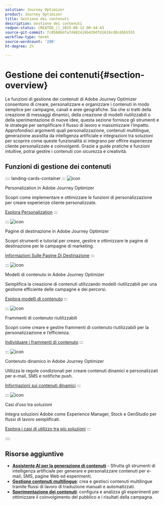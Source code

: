 ```yaml
---
solution: Journey Optimizer
product: Journey Optimizer
title: Gestione dei contenuti
description: Gestione dei contenuti
redpen-status: CREATED_||_2025-08-12_00-44-43
source-git-commit: fc85686dfa7d482416b439dfd1610cd0cd6b5555
workflow-type: tm+mt
source-wordcount: '280'
ht-degree: 2%

---
```



# Gestione dei contenuti{#section-overview}

Le funzioni di gestione dei contenuti di Adobe Journey Optimizer consentono di creare, personalizzare e organizzare i contenuti in modo semplice per campagne, canali e aree geografiche. Sia che si tratti della creazione di messaggi dinamici, della creazione di modelli riutilizzabili o della sperimentazione di nuove idee, questa sezione fornisce gli strumenti e le strategie per semplificare il flusso di lavoro e massimizzare l’impatto. Approfondisci argomenti quali personalizzazione, contenuti multilingue, generazione assistita da intelligenza artificiale e integrazioni tra soluzioni per scoprire come queste funzionalità si integrano per offrire esperienze cliente personalizzate e coinvolgenti. Grazie a guide pratiche e funzioni intuitive, potrai gestire i contenuti con sicurezza e creatività.

## Funzioni di gestione dei contenuti

:::: landing-cards-container
:::
![icon](https://cdn.experienceleague.adobe.com/icons/bullseye.svg?lang=it)

Personalization in Adobe Journey Optimizer

Scopri come implementare e ottimizzare le funzioni di personalizzazione per creare esperienze cliente personalizzate.

[Esplora Personalization](personalization-landing-page.md)
:::

:::
![icon](https://cdn.experienceleague.adobe.com/icons/circle-play.svg?lang=it)

Pagine di destinazione in Adobe Journey Optimizer

Scopri strumenti e tutorial per creare, gestire e ottimizzare le pagine di destinazione per le campagne di marketing.

[Informazioni Sulle Pagine Di Destinazione](landing-pages-landing-page.md)
:::

:::
![icon](https://cdn.experienceleague.adobe.com/icons/list-check.svg?lang=it)

Modelli di contenuto in Adobe Journey Optimizer

Semplifica la creazione di contenuti utilizzando modelli riutilizzabili per una gestione efficiente delle campagne e dei percorsi.

[Esplora modelli di contenuto](content-templates-landing-page.md)
:::

:::
![icon](https://cdn.experienceleague.adobe.com/icons/puzzle-piece.svg?lang=it)

Frammenti di contenuto riutilizzabili

Scopri come creare e gestire frammenti di contenuto riutilizzabili per la personalizzazione e l’efficienza.

[Individuare i frammenti di contenuto](fragments-landing-page.md)
:::

:::
![icon](https://cdn.experienceleague.adobe.com/icons/gear.svg?lang=it)

Contenuto dinamico in Adobe Journey Optimizer

Utilizza le regole condizionali per creare contenuti dinamici e personalizzati per e-mail, SMS e notifiche push.

[Informazioni sui contenuti dinamici](dynamic-landing-page.md)
:::

:::
![icon](https://cdn.experienceleague.adobe.com/icons/puzzle-piece.svg?lang=it)

Casi d’uso tra soluzioni

Integra soluzioni Adobe come Experience Manager, Stock e GenStudio per flussi di lavoro semplificati.

[Esplora i casi di utilizzo tra più soluzioni](combine-landing-page.md)
:::

::::


## Risorse aggiuntive

- **[Assistente AI per la generazione di contenuti](ai-assistant-landing-page.md)** - Sfrutta gli strumenti di intelligenza artificiale per generare e personalizzare contenuti per e-mail, SMS, pagine Web ed esperimenti.
- **[Gestione contenuti multilingue](content-multilingual-landing-page.md)**: crea e gestisci contenuti multilingue tramite flussi di lavoro di traduzione manuali e automatizzati.
- **[Sperimentazione dei contenuti](content-experiment-landing-page.md)**: configura e analizza gli esperimenti per ottimizzare il coinvolgimento del pubblico e i risultati della campagna.

